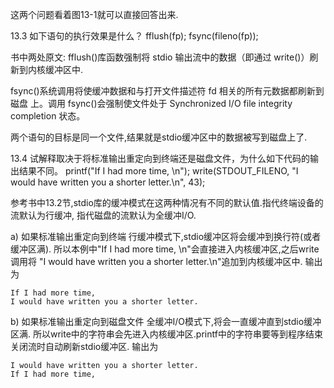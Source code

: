 这两个问题看着图13-1就可以直接回答出来.

13.3 如下语句的执行效果是什么？
    fflush(fp);
    fsync(fileno(fp));

书中两处原文:
fflush()库函数强制将 stdio 输出流中的数据（即通过 write()）刷新到内核缓冲区中.

fsync()系统调用将使缓冲数据和与打开文件描述符 fd 相关的所有元数据都刷新到磁盘
上。调用 fsync()会强制使文件处于 Synchronized I/O file integrity completion 状态。

两个语句的目标是同一个文件,结果就是stdio缓冲区中的数据被写到磁盘上了.


13.4 试解释取决于将标准输出重定向到终端还是磁盘文件，为什么如下代码的输出结果不同。
    printf("If I had more time, \n");
    write(STDOUT_FILENO, "I would have written you a shorter letter.\n", 43);

参考书中13.2节,stdio库的缓冲模式在这两种情况有不同的默认值.指代终端设备的流默认为行缓冲,
指代磁盘的流默认为全缓冲I/O.

a) 如果标准输出重定向到终端
行缓冲模式下,stdio缓冲区将会缓冲到换行符(或者缓冲区满).
所以本例中"If I had more time, \n"会直接进入内核缓冲区,之后write调用将
"I would have written you a shorter letter.\n"追加到内核缓冲区中.
输出为
```
If I had more time, 
I would have written you a shorter letter.

```

b) 如果标准输出重定向到磁盘文件
全缓冲I/O模式下,将会一直缓冲直到stdio缓冲区满.
所以write中的字符串会先进入内核缓冲区.printf中的字符串要等到程序结束关闭流时自动刷新stdio缓冲区.
输出为
```
I would have written you a shorter letter.
If I had more time, 

```
